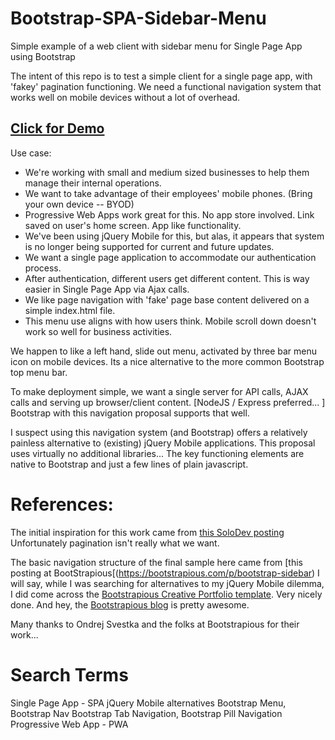 # Bootstrap-SPA-Sidebar-Menu
Simple example of a web client with sidebar menu for Single Page App using Bootstrap

The intent of this repo is to test a simple client for a single page app, with 'fakey' pagination functioning.  We need a functional navigation system that works well on mobile devices without a lot of overhead.

## [Click for Demo](https://zipzit.github.io/bootstrap_SPA_sidebar_menu/)

Use case:  
 - We're working with small and medium sized businesses to help them manage their internal operations.  
 - We want to take advantage of their employees' mobile phones.  (Bring your own device -- BYOD)
 - Progressive Web Apps work great for this.  No app store involved.  Link saved on user's home screen.  App like functionality.
 - We've been using jQuery Mobile for this, but alas, it appears that system is no longer being supported for current and future updates.
 - We want a single page application to accommodate our authentication process. 
 - After authentication, different users get different content.  This is way easier in Single Page App via Ajax calls.
 - We like page navigation with 'fake' page base content delivered on a simple index.html file.  
 - This menu use aligns with how users think. Mobile scroll down doesn't work so well for business activities.  

We happen to like a left hand, slide out menu, activated by three bar menu icon on mobile devices.  Its a nice alternative to the more common Bootstrap top menu bar.

To make deployment simple, we want a single server for API calls, AJAX calls and serving up browser/client content.  [NodeJS / Express preferred... ]  Bootstrap with this navigation proposal supports that well.

I suspect using this navigation system (and Bootstrap) offers a relatively painless alternative to (existing) jQuery Mobile applications.  This proposal uses virtually no additional libraries... The key functioning elements are native to Bootstrap and just a few lines of plain javascript.  

 # References:
   The initial inspiration for this work came from [this SoloDev posting](https://www.solodev.com/blog/web-design/adding-pagination-to-your-website.stml)  Unfortunately pagination isn't really what we want.

   The basic navigation structure of the final sample here came from [this posting at BootStrapious[(https://bootstrapious.com/p/bootstrap-sidebar)  I will say, while I was searching for alternatives to my jQuery Mobile dilemma, I did come across the [Bootstrapious Creative Portfolio template](https://bootstrapious.com/p/creative-portfolio).  Very nicely done. And hey, the [Bootstrapious blog](https://bootstrapious.com/blog) is pretty awesome.   

   Many thanks to Ondrej Svestka and the folks at Bootstrapious for their work...
   
 # Search Terms
 Single Page App - SPA
 jQuery Mobile alternatives
 Bootstrap Menu, Bootstrap Nav
 Bootstrap Tab Navigation, Bootstrap Pill Navigation 
 Progressive Web App - PWA
